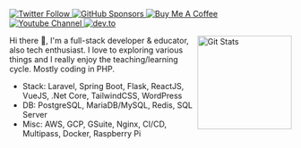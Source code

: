<p>
  <a href="https://twitter.com/riipandi" target="_blank" rel="noopener noreferrer">
    <img alt="Twitter Follow" src="https://img.shields.io/twitter/follow/riipandi?style=for-the-badge&logo=twitter&logoColor=white">
  </a>
  <a href="https://github.com/sponsors/riipandi" target="_blank" rel="noopener noreferrer">
    <img alt="GitHub Sponsors" src="https://img.shields.io/static/v1?label=Sponsor&message=%E2%9D%A4&logo=GitHub&style=for-the-badge">
  </a>

  <a href="https://www.buymeacoffee.com/ars" title="Buy Me A Coffee" target="_blank" rel="noopener noreferrer">
    <img src="https://img.shields.io/badge/buy%20me%20a%20coffee-donate-yellow.svg?style=for-the-badge" alt="Buy Me A Coffee" />
  </a>

  <a href="https://www.youtube.com/channel/UClJJ1AGD5ycBduz4B-VcINA" target="_blank" rel="noopener noreferrer">
    <img alt="Youtube Channel" src="https://img.shields.io/badge/-YouTube-red?&style=for-the-badge&logo=youtube&logoColor=white">
  </a>

  <a href="https://dev.to/aris" target="_blank" rel="noopener noreferrer">
    <img alt="dev.to" src="https://img.shields.io/badge/DEV.TO-%230A0A0A.svg?&style=for-the-badge&logo=dev-dot-to&logoColor=white">
  </a>
</p>

<img alt="Git Stats" src="https://github-readme-stats.vercel.app/api?username=riipandi&show_icons=true" align="right" height="168" />

Hi there 👋, I'm a full-stack developer & educator, also tech enthusiast. I love to exploring various things and I really enjoy the teaching/learning cycle. Mostly coding in PHP.

* Stack: Laravel, Spring Boot, Flask, ReactJS, VueJS, .Net Core, TailwindCSS, WordPress
* DB: PostgreSQL, MariaDB/MySQL, Redis, SQL Server
* Misc: AWS, GCP, GSuite, Nginx, CI/CD, Multipass, Docker, Raspberry Pi

<!--
### Hi there 👋

**riipandi/riipandi** is a ✨ _special_ ✨ repository because its `README.md` (this file) appears on your GitHub profile.

Here are some ideas to get you started:

- 🔭 I’m currently working on ...
- 🌱 I’m currently learning ...
- 👯 I’m looking to collaborate on ...
- 🤔 I’m looking for help with ...
- 💬 Ask me about ...
- 📫 How to reach me: ...
- 😄 Pronouns: ...
- ⚡ Fun fact: ...
-->
